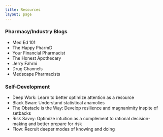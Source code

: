 ```yaml
---
title: Resources
layout: page
---
```

### Pharmacy/Industry Blogs

* Med Ed 101
* The Happy PharmD
* Your Financial Pharmacist
* The Honest Apothecary
* Jerry Fahrni
* Drug Channels
* Medscape Pharmacists

### Self-Development

* Deep Work: Learn to better optimize attention as a resource
* Black Swan: Understand statistical anamolies
* The Obstacle is the Way: Develop resilience and magnanimity inspite of setbacks
* Risk Savvy: Optimize intuition as a complement to rational decision-making and better prepare for risk
* Flow: Recruit deeper modes of knowing and doing